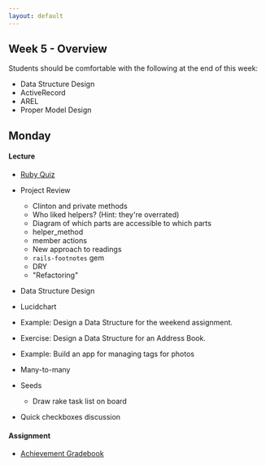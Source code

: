 ```yaml
---
layout: default
---
```


## Week 5 - Overview

Students should be comfortable with the following at the end of this week:

* Data Structure Design
* ActiveRecord
* AREL
* Proper Model Design

## Monday

#### Lecture

* [Ruby Quiz](https://github.com/masonfmatthews/rails_assignments/blob/master/quizzes/if.rb)
* Project Review
  * Clinton and private methods
  * Who liked helpers?  (Hint: they're overrated)
  * Diagram of which parts are accessible to which parts
  * helper_method
  * member actions
  * New approach to readings
  * `rails-footnotes` gem
  * DRY
  * "Refactoring"

* Data Structure Design
* Lucidchart
* Example: Design a Data Structure for the weekend assignment.
* Exercise: Design a Data Structure for an Address Book.

* Example: Build an app for managing tags for photos
* Many-to-many
* Seeds
  * Draw rake task list on board
* Quick checkboxes discussion

#### Assignment

* [Achievement Gradebook](https://github.com/tiyd-rails-2015-01/achievement_gradebook)

<!--

## Tuesday

#### Lecture

* Ruby Quiz:
* Assignment Review
  * Limitation of has_and_belongs_to_many

* Human Learning
  * Data 1st vs. Behavior 1st (Thinking in Nouns vs. Verbs)
  * Example site of Data 1st: TODO
  * Example site of Behavior 1st: TODO
* Diagrams: Data model and site map

* has_many :through
* dependent: :destroy, dependent: :restrict
* delegate
* default_scope (again)
* scoped associations
* accepts_nested_attributes

#### Assignment

* Address Book

## Wednesday

#### Lecture

* Ruby Quiz:
* Assignment Review
* More Data Structure Design Exercises
* SQL

#### Assignment

* Do crazy stuff with your Address Book

## Thursday

#### Lecture

* Ruby Quiz:
* Assignment Review
* AREL
* Indices
* Dynamic Data Structures (weekend homework)

## Weekend Assignment - As Pairs

[Survey Opossum](https://github.com/tiyd-rails-2015-01/survey_opossum)

<!--
Still haven't done:

* [Merging Apps and Heroku Deployments](https://github.com/masonfmatthews/rails_assignments/tree/master/assignments/heroku_deployments) - AS PAIRS

* [Student Awards](https://github.com/masonfmatthews/rails_assignments/tree/master/assignments/student_awards)

* [Rails Testing and Coverage](https://github.com/masonfmatthews/rails_assignments/tree/master/assignments/rails_testing_and_coverage)

* https://www.ruby-toolbox.com

* Polymorphism?
* Single Table Inheritance?

* Model testing in Rails
* Coverage (simplecov)
* Exercise: Write a test on your last night's homework and add simplecov
* Controller Testing
* Integration Testing

* How to Google
* Rebuilding!  Software development is a "wicked" problem
* Multi-tenancy discussion
* Fixtures
* Helpers and Partials
* Class variables - DON'T
* Just saying: you can return objects when true/false is expected
* Trying to change an array in an outer scope inside a called function.
-->
